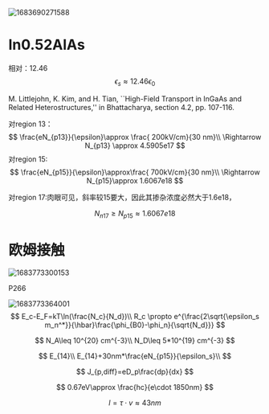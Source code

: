 ![1683690271588](1683690271588.png)

# In0.52AlAs

相对：12.46
$$
\epsilon_s\approx 12.46\epsilon_0
$$


M. Littlejohn, K. Kim, and H. Tian, ``High-Field Transport in InGaAs and Related Heterostructures,'' in Bhattacharya, section 4.2, pp. 107-116.

对region 13：
$$
\frac{eN_{p13}}{\epsilon}\approx \frac{ 200kV/cm}{30 nm}\\
\Rightarrow N_{p13} \approx 4.5905e17
$$
对region 15:
$$
\frac{eN_{p15}}{\epsilon}\approx\frac{ 700kV/cm}{30 nm}\\
\Rightarrow N_{p15}\approx 1.6067e18
$$

对region 17:肉眼可见，斜率较15要大，因此其掺杂浓度必然大于1.6e18，

$$
N_{n17}\geq N_{p15}\approx 1.6067e18
$$




# 欧姆接触

![1683773300153](1683773300153.png)

P266

![1683773364001](1683773364001.png)
$$
E_c-E_F=kT\ln(\frac{N_c}{N_d})\\
R_c \propto e^{\frac{2\sqrt{\epsilon_s m_n^*}}{\hbar}\frac{\phi_{B0}-\phi_n}{\sqrt{N_d}}}
$$

$$
N_A\leq 10^{20} cm^{-3}\\
N_D\leq 5*10^{19} cm^{-3}
$$

$$
E_{14}\\
E_{14}+30nm*\frac{eN_{p15}}{\epsilon_s}\\
$$

$$
J_{p,diff}=eD_p\frac{dp}{dx}
$$

$$
0.67eV\approx \frac{hc}{e\cdot 1850nm}
$$

$$
l=\tau \cdot v\approx 43nm
$$

